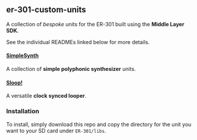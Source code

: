 ## er-301-custom-units

A collection of _bespoke_ units for the ER-301 built using the **Middle Layer SDK**.

See the individual READMEs linked below for more details.

#### **[SimpleSynth](SimpleSynth/README.md)**

A collection of **simple polyphonic synthesizer** units.

#### **[Sloop!](Sloop/README.md)**

A versatile **clock synced looper**.

### Installation
To install, simply download this repo and copy the directory for the unit you want to your SD card under `ER-301/libs`.
